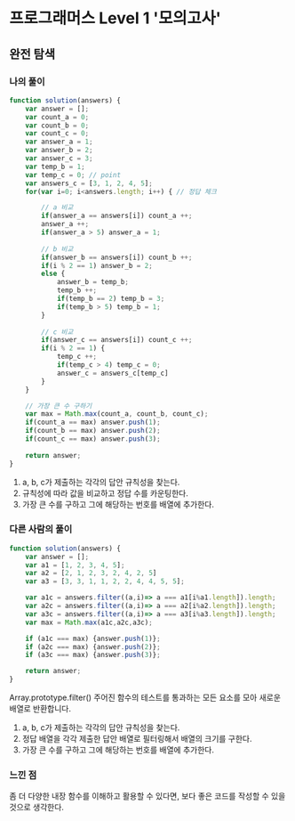# 프로그래머스 Level 1 '모의고사'

## 완전 탐색

### 나의 풀이
```javascript
function solution(answers) {
    var answer = [];
    var count_a = 0;
    var count_b = 0;
    var count_c = 0;
    var answer_a = 1;
    var answer_b = 2;
    var answer_c = 3;
    var temp_b = 1;
    var temp_c = 0; // point
    var answers_c = [3, 1, 2, 4, 5];
    for(var i=0; i<answers.length; i++) { // 정답 체크

        // a 비교
        if(answer_a == answers[i]) count_a ++;
        answer_a ++;
        if(answer_a > 5) answer_a = 1;
        
        // b 비교
        if(answer_b == answers[i]) count_b ++;
        if(i % 2 == 1) answer_b = 2;
        else {
            answer_b = temp_b;
            temp_b ++;
            if(temp_b == 2) temp_b = 3;
            if(temp_b > 5) temp_b = 1;
        }
        
        // c 비교
        if(answer_c == answers[i]) count_c ++;
        if(i % 2 == 1) {
            temp_c ++;
            if(temp_c > 4) temp_c = 0;
            answer_c = answers_c[temp_c]
        }
    }

    // 가장 큰 수 구하기
    var max = Math.max(count_a, count_b, count_c);
    if(count_a == max) answer.push(1);
    if(count_b == max) answer.push(2);
    if(count_c == max) answer.push(3);
    
    return answer;
}
```
1. a, b, c가 제출하는 각각의 답안 규칙성을 찾는다.
2. 규칙성에 따라 값을 비교하고 정답 수를 카운팅한다.
3. 가장 큰 수를 구하고 그에 해당하는 번호를 배열에 추가한다.


### 다른 사람의 풀이
```javascript
function solution(answers) {
    var answer = [];
    var a1 = [1, 2, 3, 4, 5];
    var a2 = [2, 1, 2, 3, 2, 4, 2, 5]
    var a3 = [3, 3, 1, 1, 2, 2, 4, 4, 5, 5];

    var a1c = answers.filter((a,i)=> a === a1[i%a1.length]).length;
    var a2c = answers.filter((a,i)=> a === a2[i%a2.length]).length;
    var a3c = answers.filter((a,i)=> a === a3[i%a3.length]).length;
    var max = Math.max(a1c,a2c,a3c);

    if (a1c === max) {answer.push(1)};
    if (a2c === max) {answer.push(2)};
    if (a3c === max) {answer.push(3)};

    return answer;
}
```
Array.prototype.filter()
주어진 함수의 테스트를 통과하는 모든 요소를 모아 새로운 배열로 반환합니다.

1. a, b, c가 제출하는 각각의 답안 규칙성을 찾는다.
2. 정답 배열을 각각 제출한 답안 배열로 필터링해서 배열의 크기를 구한다.
3. 가장 큰 수를 구하고 그에 해당하는 번호를 배열에 추가한다.

### 느낀 점
좀 더 다양한 내장 함수를 이해하고 활용할 수 있다면, 보다 좋은 코드를 작성할 수 있을 것으로 생각한다.
